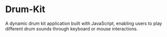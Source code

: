 # Drum-Kit
A dynamic drum kit application built with JavaScript, enabling users to play different drum sounds through keyboard or mouse interactions.
